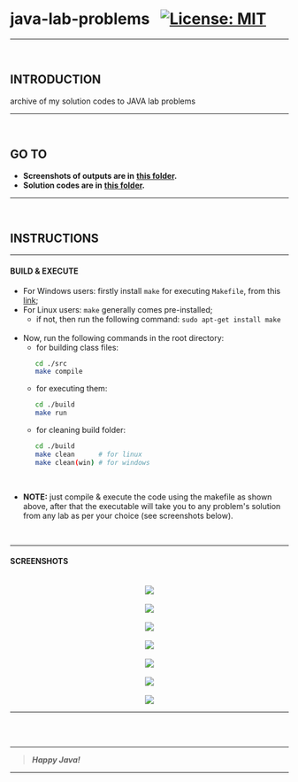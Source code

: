 # java-lab-problems &nbsp; [![License: MIT](https://img.shields.io/badge/License-MIT-yellow.svg)](https://opensource.org/licenses/MIT)

___

<br>

## INTRODUCTION
archive of my solution codes to JAVA lab problems
___

<br>

## GO TO

- **Screenshots of outputs are in** [**this folder**](./screenshots/java_labs)**.**
- **Solution codes are in** [**this folder**](./src/java_labs)**.** 

___


<br>

## INSTRUCTIONS
___
#### BUILD & EXECUTE
- For Windows users: firstly install ` make ` for executing ` Makefile `, from this [link](https://stackoverflow.com/questions/32127524/how-to-install-and-use-make-in-windows);
- For Linux users: ` make ` generally comes pre-installed;
   - if not, then run the following command: ` sudo apt-get install make `
   <br>
- Now, run the following commands in the root directory:
   - for building class files: 
  ```bash
     cd ./src
     make compile
  ```
   - for executing them:
  ```bash
     cd ./build
     make run
  ```
   - for cleaning build folder:
  ```bash
     cd ./build
     make clean      # for linux
     make clean(win) # for windows
  ```

<br>

- **NOTE:** just compile & execute the code using the makefile as shown above, after that the executable will take you to any problem's solution from any lab as per your choice (see screenshots below).

<br>

___
#### SCREENSHOTS

<br>

<div style="text-align:center"><img src="https://user-images.githubusercontent.com/63065397/132101657-6768d78f-2c86-4508-8406-2959047d82fe.png" /></div>
<br>
<div style="text-align:center"><img src="https://user-images.githubusercontent.com/63065397/132101670-635a6800-3e6a-4a7b-9eb3-ce6d60929282.png" /></div>
<br>
<div style="text-align:center"><img src="https://user-images.githubusercontent.com/63065397/132101685-678ea761-6155-481d-8021-b35ac2eb1305.png" /></div>
<br>
<div style="text-align:center"><img src="https://user-images.githubusercontent.com/63065397/132101698-2af0286c-8c46-4e0e-8d3f-1c966a46a26a.png" /></div>
<br>
<div style="text-align:center"><img src="https://user-images.githubusercontent.com/63065397/132101705-8607c534-f511-4b38-a2ea-9fdc43fbd5f0.png" /></div>
<br>
<div style="text-align:center"><img src="https://user-images.githubusercontent.com/63065397/132101742-01c1afdf-26d6-4c29-88c3-5f0859389126.png" /></div>
<br>
<div style="text-align:center"><img src="https://user-images.githubusercontent.com/63065397/132101754-7d81ec04-d643-425c-b631-2a122c15a3ee.png" /></div>

___

<br>
<br>

___
> ***Happy Java!***
___
